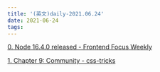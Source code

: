 ```yaml
---
title: '(英文)daily-2021.06.24'
date: 2021-06-24
tags:
---
```


[0. Node 16.4.0 released - Frontend Focus Weekly](https://nodeweekly.com/issues/394)

[1. Chapter 9: Community - css-tricks](https://css-tricks.com/chapter-9-community/)